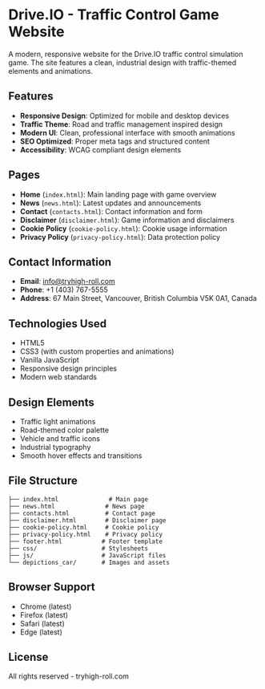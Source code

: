 # Drive.IO - Traffic Control Game Website

A modern, responsive website for the Drive.IO traffic control simulation game. The site features a clean, industrial design with traffic-themed elements and animations.

## Features

- **Responsive Design**: Optimized for mobile and desktop devices
- **Traffic Theme**: Road and traffic management inspired design
- **Modern UI**: Clean, professional interface with smooth animations
- **SEO Optimized**: Proper meta tags and structured content
- **Accessibility**: WCAG compliant design elements

## Pages

- **Home** (`index.html`): Main landing page with game overview
- **News** (`news.html`): Latest updates and announcements
- **Contact** (`contacts.html`): Contact information and form
- **Disclaimer** (`disclaimer.html`): Game information and disclaimers
- **Cookie Policy** (`cookie-policy.html`): Cookie usage information
- **Privacy Policy** (`privacy-policy.html`): Data protection policy

## Contact Information

- **Email**: info@tryhigh-roll.com
- **Phone**: +1 (403) 767-5555
- **Address**: 67 Main Street, Vancouver, British Columbia V5K 0A1, Canada

## Technologies Used

- HTML5
- CSS3 (with custom properties and animations)
- Vanilla JavaScript
- Responsive design principles
- Modern web standards

## Design Elements

- Traffic light animations
- Road-themed color palette
- Vehicle and traffic icons
- Industrial typography
- Smooth hover effects and transitions

## File Structure

```
├── index.html              # Main page
├── news.html              # News page
├── contacts.html          # Contact page
├── disclaimer.html        # Disclaimer page
├── cookie-policy.html     # Cookie policy
├── privacy-policy.html    # Privacy policy
├── footer.html           # Footer template
├── css/                  # Stylesheets
├── js/                   # JavaScript files
└── depictions_car/       # Images and assets
```

## Browser Support

- Chrome (latest)
- Firefox (latest)
- Safari (latest)
- Edge (latest)

## License

All rights reserved - tryhigh-roll.com

